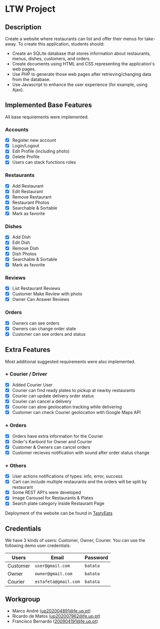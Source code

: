 # LTW Project

## Description

Create a website where restaurants can list and offer their menus for take-away. To create this application, students should:

- Create an SQLite database that stores information about restaurants, menus, dishes, customers, and orders.
- Create documents using HTML and CSS representing the application's web pages.
- Use PHP to generate those web pages after retrieving/changing data from the database.
- Use Javascript to enhance the user experience (for example, using Ajax).

## Implemented Base Features

All base requirements were implemented.

### Accounts

- [x] Register new account
- [x] Login/Logout
- [x] Edit Profile (including photo)
- [x] Delete Profile
- [x] Users can stack functions roles

### Restaurants

- [x] Add Restaurant
- [x] Edit Restaurant
- [x] Remove Restaurant
- [x] Restaurant Photos
- [x] Searchable & Sortable
- [x] Mark as favorite

### Dishes

- [x] Add Dish
- [x] Edit Dish
- [x] Remove Dish
- [x] Dish Photos
- [x] Searchable & Sortable
- [x] Mark as favorite

### Reviews

- [x] List Restaurant Reviews
- [x] Customer Make Review with photo
- [x] Owner Can Answer Reviews

### Orders

- [x] Owners can see orders
- [x] Owners can change order state
- [x] Customer can see orders and status

## Extra Features

Most additional suggested requirements were also implemented.

### + Courier / Driver

- [x] Added Courier User
- [x] Courier can find ready plates to pickup at nearby restaurants
- [x] Courier can update delivery order status
- [x] Courier can cancel a delivery
- [x] Courier can alow geolocation tracking while delivering
- [x] Customer can check Courier geolocation with Google Maps API

### + Orders

- [x] Orders have extra information for the Courier
- [x] Order's Kanbord for Owner and Courier
- [x] Customer & Owners can cancel orders
- [x] Customer recieves notification with sound after order status change

### + Others

- [x] User actions notifications of types: info, error, success
- [x] Cart can include multiple restaurants and the orders will be split by restaurant
- [x] Some REST API's were developed
- [x] Image Carousel for Restaurants & Plates
- [x] Search plate category inside Restaurant Page

Deployment of the website can be found in [TastyEats](http://tastyeats.xyz)

## Credentials

We have 3 kinds of users: Customer, Owner, Courier.
You can use the following demo user credentials:

| Users    | Email                    | Password     |
| -------- | ------------------------ | ------------ |
| Customer | ```user@gmail.com```     | ```batata``` |
| Owner    | ```owner@gmail.com```    | ```batata``` |
| Courier  | ```estafeta@gmail.com``` | ```batata``` |

## Workgroup

- Marco André (up202004891@fe.up.pt)
- Ricardo de Matos (up202007962@fe.up.pt)
- Francisco Bernardo (200904191@fe.up.pt)
